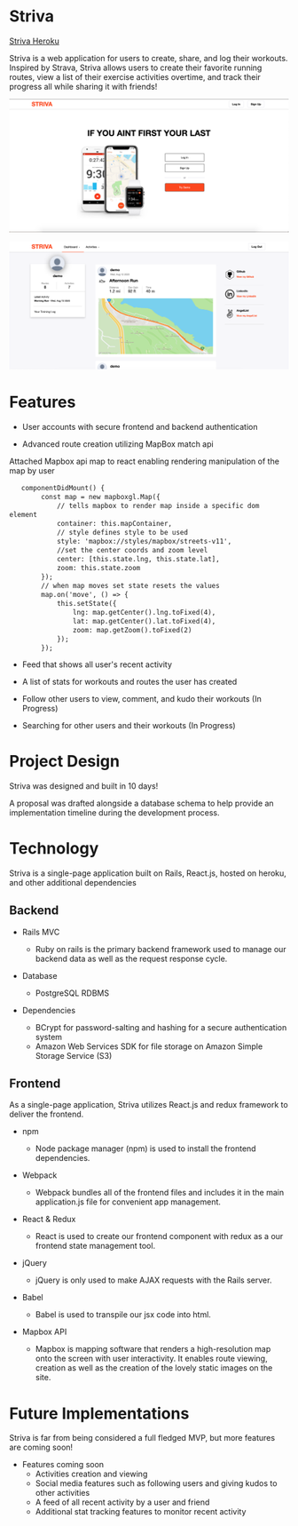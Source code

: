 # Striva

[Striva Heroku](https://striva2.herokuapp.com/)

Striva is a web application for users to create, share, and log their workouts. Inspired by Strava, Striva allows users to create their favorite running routes, view a list of their exercise activities overtime, and track their progress all while sharing it with friends! 


![alt text](https://github.com/jlamb916/Striva/blob/master/app/assets/images/Striva_splash.png "Striva splash page")

![alt text](https://github.com/jlamb916/Striva/blob/master/app/assets/images/dashboard.png "Striva dashboard")


# Features

* User accounts with secure frontend and backend authentication


* Advanced route creation utilizing MapBox match api

Attached Mapbox api map to react enabling rendering manipulation of the map by user

```
   componentDidMount() {
        const map = new mapboxgl.Map({
            // tells mapbox to render map inside a specific dom element
            container: this.mapContainer,
            // style defines style to be used
            style: 'mapbox://styles/mapbox/streets-v11',
            //set the center coords and zoom level
            center: [this.state.lng, this.state.lat],
            zoom: this.state.zoom
        });
        // when map moves set state resets the values
        map.on('move', () => {
            this.setState({
                lng: map.getCenter().lng.toFixed(4),
                lat: map.getCenter().lat.toFixed(4),
                zoom: map.getZoom().toFixed(2)
            });
        });
```

* Feed that shows all user's recent activity



* A list of stats for workouts and routes the user has created
* Follow other users to view, comment, and kudo their workouts (In Progress)
* Searching for other users and their workouts (In Progress)

# Project Design

Striva was designed and built in 10 days!

A proposal was drafted alongside a database schema to help provide an implementation timeline during the development process.

# Technology
Striva is a single-page application built on Rails, React.js, hosted on heroku, and other additional dependencies

## Backend

* Rails MVC
  * Ruby on rails is the primary backend framework used to manage our backend data as well as the request response cycle.

* Database
  * PostgreSQL RDBMS

* Dependencies
  * BCrypt for password-salting and hashing for a secure authentication system
  * Amazon Web Services SDK for file storage on Amazon Simple Storage Service (S3)
  
## Frontend

As a single-page application, Striva utilizes React.js and redux framework to deliver the frontend. 

* npm
  * Node package manager (npm) is used to install the frontend dependencies.

* Webpack
  * Webpack bundles all of the frontend files and includes it in the main application.js file for convenient app management.

* React & Redux
  * React is used to create our frontend component with redux as a our frontend state management tool.

* jQuery
  * jQuery is only used to make AJAX requests with the Rails server.

* Babel
  * Babel is used to transpile our jsx code into html.
  
 * Mapbox API
   * Mapbox is mapping software that renders a high-resolution map onto the screen with user interactivity. It enables route viewing, creation as well as the creation of the lovely static images on the site.
  
# Future Implementations

Striva is far from being considered a full fledged MVP, but more features are coming soon!

* Features coming soon
  * Activities creation and viewing
  * Social media features such as following users and giving kudos to other activities
  * A feed of all recent activity by a user and friend
  * Additional stat tracking features to monitor recent activity
